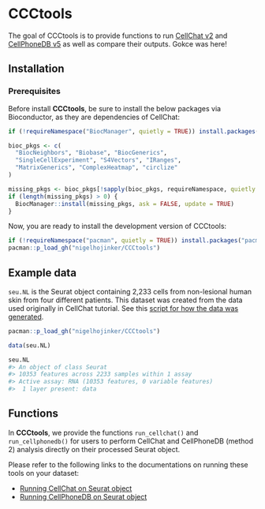 
<!-- README.md is generated from README.Rmd. Please edit that file -->

# CCCtools

<!-- badges: start -->

<!-- badges: end -->

The goal of CCCtools is to provide functions to run [CellChat
v2](https://github.com/jinworks/CellChat) and [CellPhoneDB
v5](https://github.com/ventolab/CellphoneDB/tree/master) as well as
compare their outputs. Gokce was here!

## Installation

### Prerequisites

Before install **CCCtools**, be sure to install the below packages via
Bioconductor, as they are dependencies of CellChat:

``` r
if (!requireNamespace("BiocManager", quietly = TRUE)) install.packages("BiocManager")

bioc_pkgs <- c(
  "BiocNeighbors", "Biobase", "BiocGenerics",
  "SingleCellExperiment", "S4Vectors", "IRanges",
  "MatrixGenerics", "ComplexHeatmap", "circlize"
)

missing_pkgs <- bioc_pkgs[!sapply(bioc_pkgs, requireNamespace, quietly = TRUE)]
if (length(missing_pkgs) > 0) {
  BiocManager::install(missing_pkgs, ask = FALSE, update = TRUE)
}
```

Now, you are ready to install the development version of CCCtools:

``` r
if (!requireNamespace("pacman", quietly = TRUE)) install.packages("pacman")
pacman::p_load_gh("nigelhojinker/CCCtools")
```

## Example data

`seu.NL` is the Seurat object containing 2,233 cells from non-lesional
human skin from four different patients. This dataset was created from
the data used originally in CellChat tutorial. See this [script for how
the data was generated](data-raw/demo_data.md).

``` r
pacman::p_load_gh("nigelhojinker/CCCtools")

data(seu.NL)

seu.NL
#> An object of class Seurat 
#> 10353 features across 2233 samples within 1 assay 
#> Active assay: RNA (10353 features, 0 variable features)
#>  1 layer present: data
```

## Functions

In **CCCtools**, we provide the functions `run_cellchat()` and
`run_cellphonedb()` for users to perform CellChat and CellPhoneDB
(method 2) analysis directly on their processed Seurat object.

Please refer to the following links to the documentations on running
these tools on your dataset:

- [Running CellChat on Seurat
  object](https://github.com/nigelhojinker/CCCtools/blob/main/data-raw/Run_CellChat.md)
- [Running CellPhoneDB on Seurat
  object](https://github.com/nigelhojinker/CCCtools/blob/main/data-raw/Run_CellPhoneDB.md)
